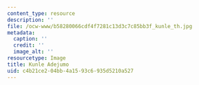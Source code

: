 ```yaml
---
content_type: resource
description: ''
file: /ocw-www/b58280066cdf4f7281c13d3c7c85bb3f_kunle_th.jpg
metadata:
  caption: ''
  credit: ''
  image_alt: ''
resourcetype: Image
title: Kunle Adejumo
uid: c4b21ce2-04bb-4a15-93c6-935d5210a527
---
```

